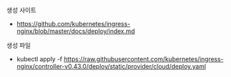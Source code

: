 생성 사이트
- https://github.com/kubernetes/ingress-nginx/blob/master/docs/deploy/index.md

생성 파일 
- kubectl apply -f https://raw.githubusercontent.com/kubernetes/ingress-nginx/controller-v0.43.0/deploy/static/provider/cloud/deploy.yaml
